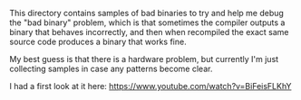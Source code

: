 This directory contains samples of bad binaries to try and help me debug
the "bad binary" problem, which is that sometimes the compiler outputs
a binary that behaves incorrectly, and then when recompiled the exact
same source code produces a binary that works fine.

My best guess is that there is a hardware problem, but currently I'm just
collecting samples in case any patterns become clear.

I had a first look at it here: https://www.youtube.com/watch?v=BiFeisFLKhY

